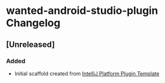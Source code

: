 <!-- Keep a Changelog guide -> https://keepachangelog.com -->

# wanted-android-studio-plugin Changelog

## [Unreleased]
### Added
- Initial scaffold created from [IntelliJ Platform Plugin Template](https://github.com/JetBrains/intellij-platform-plugin-template)
